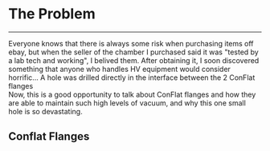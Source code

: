 # The Problem
---
Everyone knows that there is always some risk when purchasing items off ebay, but when the seller of the chamber I
purchased said it was "tested by a lab tech and working", I belived them. After obtaining it, I soon discovered something
that anyone who handles HV equipment would consider horrific... A hole was drilled directly in the interface between
the 2 ConFlat flanges\
Now, this is a good opportunity to talk about ConFlat flanges and how they are able to maintain such high levels of
vacuum, and why this one small hole is so devastating.
## Conflat Flanges
